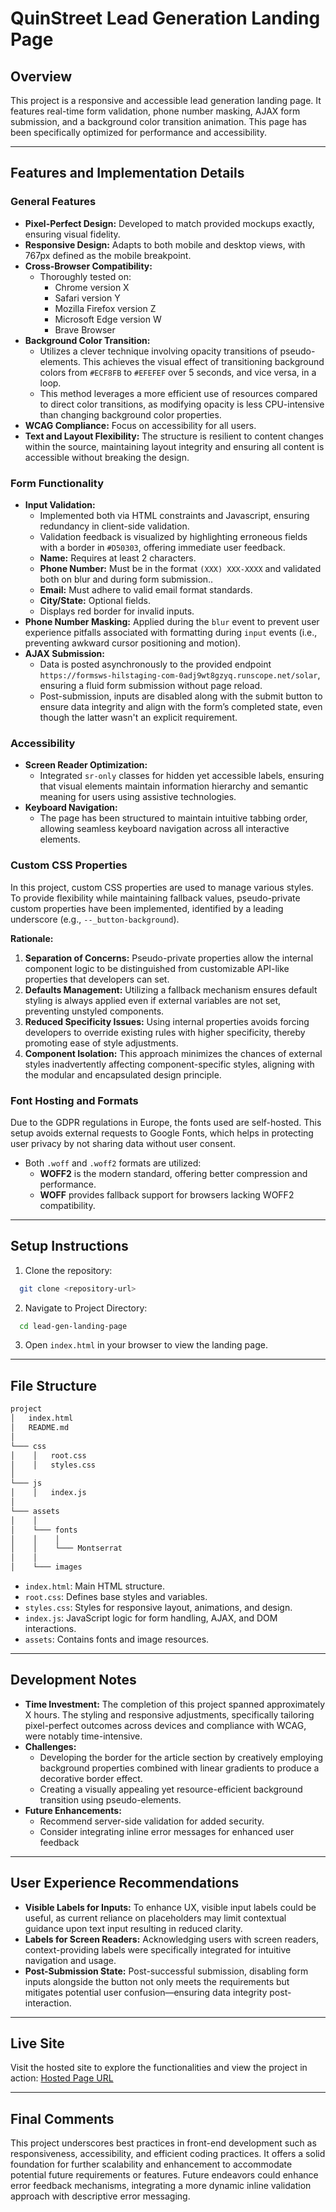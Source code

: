 # QuinStreet Lead Generation Landing Page

## Overview

This project is a responsive and accessible lead generation landing page. It features real-time form validation, phone number masking, AJAX form submission, and a background color transition animation. This page has been specifically optimized for performance and accessibility.

---

## Features and Implementation Details

### General Features

- **Pixel-Perfect Design:** Developed to match provided mockups exactly, ensuring visual fidelity.
- **Responsive Design:** Adapts to both mobile and desktop views, with 767px defined as the mobile breakpoint.
- **Cross-Browser Compatibility:**
  - Thoroughly tested on:
    - Chrome version X
    - Safari version Y
    - Mozilla Firefox version Z
    - Microsoft Edge version W
    - Brave Browser
- **Background Color Transition:**
  - Utilizes a clever technique involving opacity transitions of pseudo-elements. This achieves the visual effect of transitioning background colors from `#ECF8FB` to `#EFEFEF` over 5 seconds, and vice versa, in a loop.
  - This method leverages a more efficient use of resources compared to direct color transitions, as modifying opacity is less CPU-intensive than changing background color properties.
- **WCAG Compliance:** Focus on accessibility for all users.
- **Text and Layout Flexibility:** The structure is resilient to content changes within the source, maintaining layout integrity and ensuring all content is accessible without breaking the design.

### Form Functionality

- **Input Validation:**
  - Implemented both via HTML constraints and Javascript, ensuring redundancy in client-side validation.
  - Validation feedback is visualized by highlighting erroneous fields with a border in `#D50303`, offering immediate user feedback.
  - **Name:** Requires at least 2 characters.
  - **Phone Number:** Must be in the format `(XXX) XXX-XXXX` and validated both on blur and during form submission..
  - **Email:** Must adhere to valid email format standards.
  - **City/State:** Optional fields.
  - Displays red border for invalid inputs.
- **Phone Number Masking:** Applied during the `blur` event to prevent user experience pitfalls associated with formatting during `input` events (i.e., preventing awkward cursor positioning and motion).
- **AJAX Submission:**
  - Data is posted asynchronously to the provided endpoint `https://formsws-hilstaging-com-0adj9wt8gzyq.runscope.net/solar`, ensuring a fluid form submission without page reload.
  - Post-submission, inputs are disabled along with the submit button to ensure data integrity and align with the form’s completed state, even though the latter wasn't an explicit requirement.

### Accessibility

- **Screen Reader Optimization:**
  - Integrated `sr-only` classes for hidden yet accessible labels, ensuring that visual elements maintain information hierarchy and semantic meaning for users using assistive technologies.
- **Keyboard Navigation:**
  - The page has been structured to maintain intuitive tabbing order, allowing seamless keyboard navigation across all interactive elements.

### Custom CSS Properties

In this project, custom CSS properties are used to manage various styles. To provide flexibility while maintaining fallback values, pseudo-private custom properties have been implemented, identified by a leading underscore (e.g., `--_button-background`).

**Rationale:**

1. **Separation of Concerns:** Pseudo-private properties allow the internal component logic to be distinguished from customizable API-like properties that developers can set.
2. **Defaults Management:** Utilizing a fallback mechanism ensures default styling is always applied even if external variables are not set, preventing unstyled components.
3. **Reduced Specificity Issues:** Using internal properties avoids forcing developers to override existing rules with higher specificity, thereby promoting ease of style adjustments.
4. **Component Isolation:** This approach minimizes the chances of external styles inadvertently affecting component-specific styles, aligning with the modular and encapsulated design principle.

### Font Hosting and Formats

Due to the GDPR regulations in Europe, the fonts used are self-hosted. This setup avoids external requests to Google Fonts, which helps in protecting user privacy by not sharing data without user consent.

- Both `.woff` and `.woff2` formats are utilized:
  - **WOFF2** is the modern standard, offering better compression and performance.
  - **WOFF** provides fallback support for browsers lacking WOFF2 compatibility.

---

## Setup Instructions

1. Clone the repository:

```bash
  git clone <repository-url>
```

2. Navigate to Project Directory:

```bash
  cd lead-gen-landing-page
```

3. Open `index.html` in your browser to view the landing page.

---

## File Structure

``` bash
project
│   index.html
│   README.md
│
└─── css
│    │   root.css
│    │   styles.css
│   
└─── js
│    │   index.js
│   
└─── assets
│    │
│    └─── fonts
│    │    │   
│    │    └─── Montserrat
│    │     
│    └─── images
```

- `index.html`: Main HTML structure.
- `root.css`: Defines base styles and variables.
- `styles.css`: Styles for responsive layout, animations, and design.
- `index.js`: JavaScript logic for form handling, AJAX, and DOM interactions.
- `assets`: Contains fonts and image resources.

---

## Development Notes

- **Time Investment:** The completion of this project spanned approximately X hours. The styling and responsive adjustments, specifically tailoring pixel-perfect outcomes across devices and compliance with WCAG, were notably time-intensive.
- **Challenges:**
  - Developing the border for the article section by creatively employing background properties combined with linear gradients to produce a decorative border effect.
  - Creating a visually appealing yet resource-efficient background transition using pseudo-elements.
- **Future Enhancements:**
  - Recommend server-side validation for added security.
  - Consider integrating inline error messages for enhanced user feedback

---

## User Experience Recommendations

- **Visible Labels for Inputs:** To enhance UX, visible input labels could be useful, as current reliance on placeholders may limit contextual guidance upon text input resulting in reduced clarity.
- **Labels for Screen Readers:** Acknowledging users with screen readers, context-providing labels were specifically integrated for intuitive navigation and usage.
- **Post-Submission State:** Post-successful submission, disabling form inputs alongside the button not only meets the requirements but mitigates potential user confusion—ensuring data integrity post-interaction.

---

## Live Site

Visit the hosted site to explore the functionalities and view the project in action: [Hosted Page URL](https://yaxchemanrique.github.io/quinstreet--landing-page/)

---

## Final Comments

This project underscores best practices in front-end development such as responsiveness, accessibility, and efficient coding practices. It offers a solid foundation for further scalability and enhancement to accommodate potential future requirements or features. Future endeavors could enhance error feedback mechanisms, integrating a more dynamic inline validation approach with descriptive error messaging.
